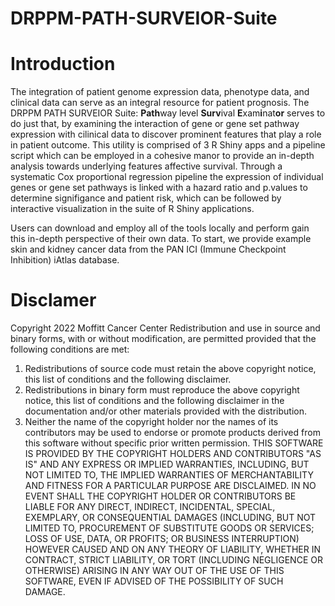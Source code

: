 # DRPPM-PATH-SURVEIOR-Suite

# Introduction

The integration of patient genome expression data, phenotype data, and clinical data can serve as an integral resource for patient prognosis. The DRPPM PATH SURVEIOR Suite: **Path**way level **Surv**ival **E**xam**i**nat**or** serves to do just that, by examining the interaction of gene or gene set pathway expression with cilinical data to discover prominent features that play a role in patient outcome. This utility is comprised of 3 R Shiny apps and a pipeline script which can be employed in a cohesive manor to provide an in-depth analysis towards underlying features affective survival. Through a systematic Cox proportional regression pipeline the expression of individual genes or gene set pathways is linked with a hazard ratio and p.values to determine signifigance and patient risk, which can be followed by interactive visualization in the suite of R Shiny applications.

Users can download and employ all of the tools locally and perform gain this in-depth perspective of their own data. To start, we provide example skin and kidney cancer data from the PAN ICI (Immune Checkpoint Inhibition) iAtlas database. 




# Disclamer

Copyright 2022 Moffitt Cancer Center
Redistribution and use in source and binary forms, with or without modification, are permitted provided that the following conditions are met:
1. Redistributions of source code must retain the above copyright notice, this list of conditions and the following disclaimer.
2. Redistributions in binary form must reproduce the above copyright notice, this list of conditions and the following disclaimer in the documentation and/or other materials provided with the distribution.
3. Neither the name of the copyright holder nor the names of its contributors may be used to endorse or promote products derived from this software without specific prior written permission.
THIS SOFTWARE IS PROVIDED BY THE COPYRIGHT HOLDERS AND CONTRIBUTORS "AS IS" AND ANY EXPRESS OR IMPLIED WARRANTIES, INCLUDING, BUT NOT LIMITED TO, THE IMPLIED WARRANTIES OF MERCHANTABILITY AND FITNESS FOR A PARTICULAR PURPOSE ARE DISCLAIMED. IN NO EVENT SHALL THE COPYRIGHT HOLDER OR CONTRIBUTORS BE LIABLE FOR ANY DIRECT, INDIRECT, INCIDENTAL, SPECIAL, EXEMPLARY, OR CONSEQUENTIAL DAMAGES (INCLUDING, BUT NOT LIMITED TO, PROCUREMENT OF SUBSTITUTE GOODS OR SERVICES; LOSS OF USE, DATA, OR PROFITS; OR BUSINESS INTERRUPTION) HOWEVER CAUSED AND ON ANY THEORY OF LIABILITY, WHETHER IN CONTRACT, STRICT LIABILITY, OR TORT (INCLUDING NEGLIGENCE OR OTHERWISE) ARISING IN ANY WAY OUT OF THE USE OF THIS SOFTWARE, EVEN IF ADVISED OF THE POSSIBILITY OF SUCH DAMAGE.
